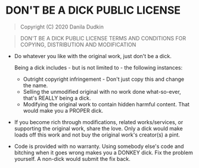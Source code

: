 # DON'T BE A DICK PUBLIC LICENSE

> Copyright (C) 2020 Danila Dudkin

> DON'T BE A DICK PUBLIC LICENSE
> TERMS AND CONDITIONS FOR COPYING, DISTRIBUTION AND MODIFICATION

- Do whatever you like with the original work, just don't be a dick.

   Being a dick includes - but is not limited to - the following instances:

   - Outright copyright infringement - Don't just copy this and change the name.
   - Selling the unmodified original with no work done what-so-ever, that's REALLY being a dick.
   - Modifying the original work to contain hidden harmful content. That would make you a PROPER dick.

- If you become rich through modifications, related works/services, or supporting the original work,
share the love. Only a dick would make loads off this work and not buy the original work's
creator(s) a pint.

- Code is provided with no warranty. Using somebody else's code and bitching when it goes wrong makes
you a DONKEY dick. Fix the problem yourself. A non-dick would submit the fix back.
